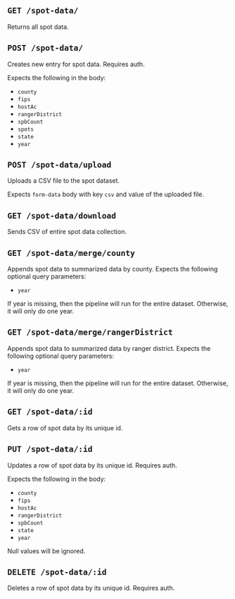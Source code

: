## `GET /spot-data/`

Returns all spot data.

## `POST /spot-data/`

Creates new entry for spot data. Requires auth.

Expects the following in the body:

- `county`
- `fips`
- `hostAc`
- `rangerDistrict`
- `spbCount`
- `spots`
- `state`
- `year`

## `POST /spot-data/upload`

Uploads a CSV file to the spot dataset.

Expects `form-data` body with key `csv` and value of the uploaded file.

## `GET /spot-data/download`

Sends CSV of entire spot data collection.

## `GET /spot-data/merge/county`

Appends spot data to summarized data by county. Expects the following optional query parameters:

- `year`

If year is missing, then the pipeline will run for the entire dataset. Otherwise, it will only do one year.

## `GET /spot-data/merge/rangerDistrict`

Appends spot data to summarized data by ranger district. Expects the following optional query parameters:

- `year`

If year is missing, then the pipeline will run for the entire dataset. Otherwise, it will only do one year.

## `GET /spot-data/:id`

Gets a row of spot data by its unique id.

## `PUT /spot-data/:id`

Updates a row of spot data by its unique id. Requires auth.

Expects the following in the body:

- `county`
- `fips`
- `hostAc`
- `rangerDistrict`
- `spbCount`
- `state`
- `year`

Null values will be ignored.

## `DELETE /spot-data/:id`

Deletes a row of spot data by its unique id. Requires auth.
